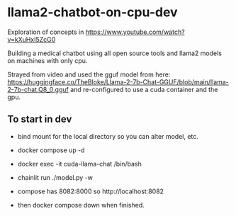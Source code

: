 # llama2-chatbot-on-cpu-dev

Exploration of concepts in https://www.youtube.com/watch?v=kXuHxI5ZcG0

Building a medical chatbot using all open source tools and llama2 models on machines with only cpu.

Strayed from video and used the gguf model from here:
https://huggingface.co/TheBloke/Llama-2-7b-Chat-GGUF/blob/main/llama-2-7b-chat.Q8_0.gguf and re-configured to use a cuda container and the gpu.


## To start in dev
- bind mount for the local directory so you can alter model, etc.
- docker compose up -d
- docker exec -it cuda-llama-chat /bin/bash
- chainlit run ./model.py -w
- compose has 8082:8000 so http://localhost:8082

- then docker compose down when finished.
